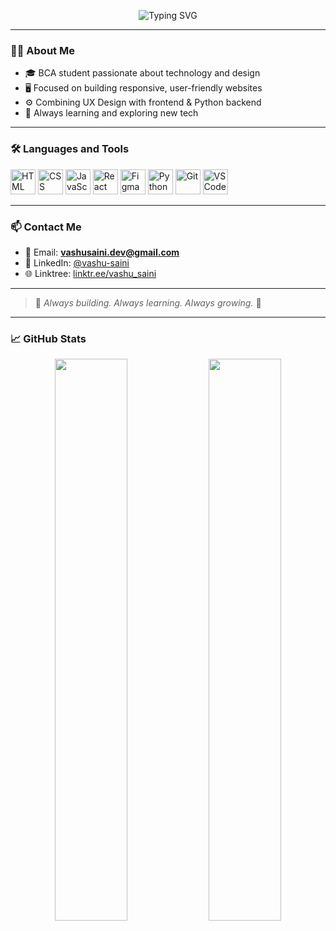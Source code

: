 <!-- Profile README for GitHub: vashusaini-dev -->

<p align="center">
  <img src="https://readme-typing-svg.demolab.com?font=Fira+Code&size=24&pause=1000&color=1ABC9C&center=true&vCenter=true&width=650&lines=Hola%2C+I'm+Vashu+Saini;Frontend+Developer+%7C+UI%2FUX+Designer;Python+Backend+Developer+%7C+BCA+Student;Building+modern+full-stack+web+apps" alt="Typing SVG" />
</p>

---

### 👨‍💻 About Me

- 🎓 BCA student passionate about technology and design  
- 🖥️ Focused on building responsive, user-friendly websites  
- ⚙️ Combining UX Design with frontend & Python backend  
- 🚀 Always learning and exploring new tech

---

### 🛠️ Languages and Tools

<p align="left">
  <img src="https://cdn.jsdelivr.net/gh/devicons/devicon/icons/html5/html5-original.svg" alt="HTML" width="40" height="40"/>
  <img src="https://cdn.jsdelivr.net/gh/devicons/devicon/icons/css3/css3-original.svg" alt="CSS" width="40" height="40"/>
  <img src="https://cdn.jsdelivr.net/gh/devicons/devicon/icons/javascript/javascript-original.svg" alt="JavaScript" width="40" height="40"/>
  <img src="https://cdn.jsdelivr.net/gh/devicons/devicon/icons/react/react-original.svg" alt="React" width="40" height="40"/>
  <img src="https://cdn.jsdelivr.net/gh/devicons/devicon/icons/figma/figma-original.svg" alt="Figma" width="40" height="40"/>
  <img src="https://cdn.jsdelivr.net/gh/devicons/devicon/icons/python/python-original.svg" alt="Python" width="40" height="40"/>
  <img src="https://cdn.jsdelivr.net/gh/devicons/devicon/icons/git/git-original.svg" alt="Git" width="40" height="40"/>
  <img src="https://cdn.jsdelivr.net/gh/devicons/devicon/icons/vscode/vscode-original.svg" alt="VS Code" width="40" height="40"/>
</p>

---

### 📫 Contact Me

- 📧 Email: **vashusaini.dev@gmaiI.com**  
- 🔗 LinkedIn: [@vashu-saini](https://www.linkedin.com/in/vashu-saini)  
- 🌐 Linktree: [linktr.ee/vashu_saini](https://linktr.ee/vashu_saini)

---

> 🔄 _Always building. Always learning. Always growing._ 🌱

---

### 📈 GitHub Stats

<p align="center">
  <img src="https://github-readme-stats.vercel.app/api?username=vashusaini-dev&show_icons=true&theme=react&hide_border=true" width="48%" />
  <img src="https://github-readme-streak-stats.herokuapp.com?user=vashusaini-dev&theme=react&hide_border=true" width="48%" />
</p>

